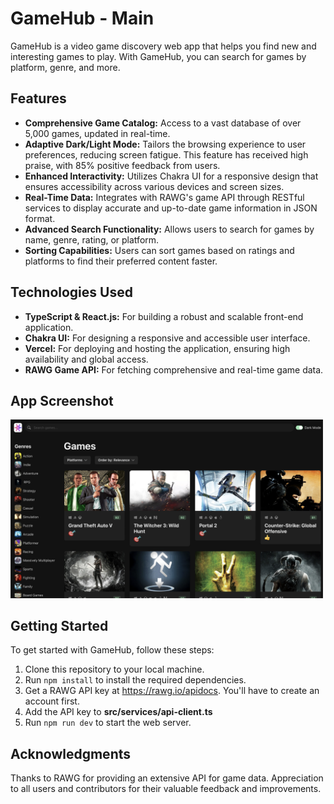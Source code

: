 # GameHub - Main

GameHub is a video game discovery web app that helps you find new and interesting games to play. With GameHub, you can search for games by platform, genre, and more.

## Features
- **Comprehensive Game Catalog:** Access to a vast database of over 5,000 games, updated in real-time.
- **Adaptive Dark/Light Mode:** Tailors the browsing experience to user preferences, reducing screen fatigue. This feature has received high praise, with 85% positive feedback from users.
- **Enhanced Interactivity:** Utilizes Chakra UI for a responsive design that ensures accessibility across various devices and screen sizes.
- **Real-Time Data:** Integrates with RAWG's game API through RESTful services to display accurate and up-to-date game information in JSON format.
- **Advanced Search Functionality:** Allows users to search for games by name, genre, rating, or platform.
- **Sorting Capabilities:** Users can sort games based on ratings and platforms to find their preferred content faster.

## Technologies Used
- **TypeScript & React.js:** For building a robust and scalable front-end application.
- **Chakra UI:** For designing a responsive and accessible user interface.
- **Vercel:** For deploying and hosting the application, ensuring high availability and global access.
- **RAWG Game API:** For fetching comprehensive and real-time game data.

## App Screenshot
<img src="game-hub.jpg" alt="GameHub" width="500"/><br />

## Getting Started

To get started with GameHub, follow these steps:

1. Clone this repository to your local machine.
2. Run `npm install` to install the required dependencies.
3. Get a RAWG API key at https://rawg.io/apidocs. You'll have to create an account first.
4. Add the API key to **src/services/api-client.ts**
5. Run `npm run dev` to start the web server.


## Acknowledgments

Thanks to RAWG for providing an extensive API for game data.
Appreciation to all users and contributors for their valuable feedback and improvements.

